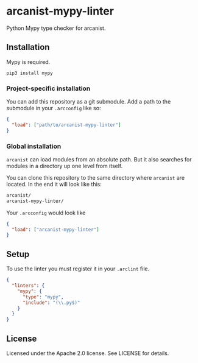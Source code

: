 # arcanist-mypy-linter

Python Mypy type checker for arcanist.

## Installation

Mypy is required.

    pip3 install mypy

### Project-specific installation

You can add this repository as a git submodule. Add a path to the submodule in your `.arcconfig` like so:

```json
{
  "load": ["path/to/arcanist-mypy-linter"]
}
```

### Global installation

`arcanist` can load modules from an absolute path. But it also searches for modules in a directory
up one level from itself.

You can clone this repository to the same directory where `arcanist` are located.
In the end it will look like this:

```sh
arcanist/
arcanist-mypy-linter/
```

Your `.arcconfig` would look like

```json
{
  "load": ["arcanist-mypy-linter"]
}
```

## Setup

To use the linter you must register it in your `.arclint` file.

```json
{
  "linters": {
    "mypy": {
      "type": "mypy",
      "include": "(\\.py$)"
    }
  }
}
```

## License

Licensed under the Apache 2.0 license. See LICENSE for details.